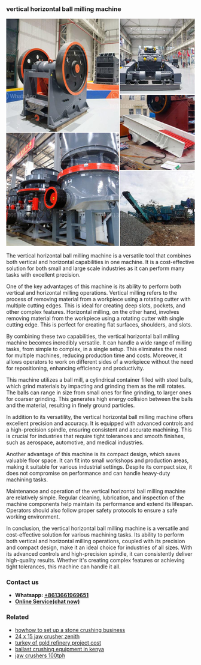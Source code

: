 <h3>vertical horizontal ball milling machine</h3><img src='1706767727.jpg' alt=''><p>The vertical horizontal ball milling machine is a versatile tool that combines both vertical and horizontal capabilities in one machine. It is a cost-effective solution for both small and large scale industries as it can perform many tasks with excellent precision.</p><p>One of the key advantages of this machine is its ability to perform both vertical and horizontal milling operations. Vertical milling refers to the process of removing material from a workpiece using a rotating cutter with multiple cutting edges. This is ideal for creating deep slots, pockets, and other complex features. Horizontal milling, on the other hand, involves removing material from the workpiece using a rotating cutter with single cutting edge. This is perfect for creating flat surfaces, shoulders, and slots.</p><p>By combining these two capabilities, the vertical horizontal ball milling machine becomes incredibly versatile. It can handle a wide range of milling tasks, from simple to complex, in a single setup. This eliminates the need for multiple machines, reducing production time and costs. Moreover, it allows operators to work on different sides of a workpiece without the need for repositioning, enhancing efficiency and productivity.</p><p>This machine utilizes a ball mill, a cylindrical container filled with steel balls, which grind materials by impacting and grinding them as the mill rotates. The balls can range in size from small ones for fine grinding, to larger ones for coarser grinding. This generates high energy collision between the balls and the material, resulting in finely ground particles.</p><p>In addition to its versatility, the vertical horizontal ball milling machine offers excellent precision and accuracy. It is equipped with advanced controls and a high-precision spindle, ensuring consistent and accurate machining. This is crucial for industries that require tight tolerances and smooth finishes, such as aerospace, automotive, and medical industries.</p><p>Another advantage of this machine is its compact design, which saves valuable floor space. It can fit into small workshops and production areas, making it suitable for various industrial settings. Despite its compact size, it does not compromise on performance and can handle heavy-duty machining tasks.</p><p>Maintenance and operation of the vertical horizontal ball milling machine are relatively simple. Regular cleaning, lubrication, and inspection of the machine components help maintain its performance and extend its lifespan. Operators should also follow proper safety protocols to ensure a safe working environment.</p><p>In conclusion, the vertical horizontal ball milling machine is a versatile and cost-effective solution for various machining tasks. Its ability to perform both vertical and horizontal milling operations, coupled with its precision and compact design, make it an ideal choice for industries of all sizes. With its advanced controls and high-precision spindle, it can consistently deliver high-quality results. Whether it's creating complex features or achieving tight tolerances, this machine can handle it all.</p><h3>Contact us</h3><ul><li><strong>Whatsapp:&nbsp;<a href="https://wa.me/8613661969651">+8613661969651</a></strong></li><li><a href="https://swt.shibang-china.com/?git&amp;zhl&amp;vertical horizontal ball milling machine"><strong>Online Service(chat now)</strong></a></li></ul><h3>Related</h3><ul><li><a href='howhow to set up a stone crushing business.md'>howhow to set up a stone crushing business</a></li><li><a href='24 x 15 jaw crusher zenith.md'>24 x 15 jaw crusher zenith</a></li><li><a href='turkey of gold refinery project cost.md'>turkey of gold refinery project cost</a></li><li><a href='ballast crushing equipment in kenya.md'>ballast crushing equipment in kenya</a></li><li><a href='jaw crushers 100tph.md'>jaw crushers 100tph</a></li></ul>